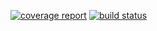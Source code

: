 [![coverage report](http://gitlab.quantdo.cn/yuanyang/autoorder-go/badges/master/coverage.svg)](http://gitlab.quantdo.cn/yuanyang/autoorder-go/commits/master)  [![build status](http://gitlab.quantdo.cn/yuanyang/autoorder-go/badges/master/build.svg)](http://gitlab.quantdo.cn/yuanyang/autoorder-go/commits/master)